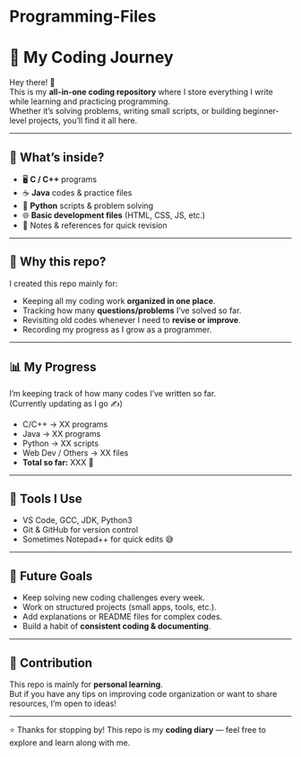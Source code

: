 # Programming-Files
# 🚀 My Coding Journey

Hey there! 👋  
This is my **all-in-one coding repository** where I store everything I write while learning and practicing programming.  
Whether it’s solving problems, writing small scripts, or building beginner-level projects, you’ll find it all here.  

---

## 📝 What’s inside?
- 🖥️ **C / C++** programs  
- ☕ **Java** codes & practice files  
- 🐍 **Python** scripts & problem solving  
- 🌐 **Basic development files** (HTML, CSS, JS, etc.)  
- 📒 Notes & references for quick revision  

---

## 🎯 Why this repo?
I created this repo mainly for:  
- Keeping all my coding work **organized in one place**.  
- Tracking how many **questions/problems** I’ve solved so far.  
- Revisiting old codes whenever I need to **revise or improve**.  
- Recording my progress as I grow as a programmer.  

---

## 📊 My Progress
I’m keeping track of how many codes I’ve written so far.  
(Currently updating as I go ✍️)

- C/C++ → XX programs  
- Java → XX programs  
- Python → XX scripts  
- Web Dev / Others → XX files  
- **Total so far:** XXX 🚀  

---

## 🔧 Tools I Use
- VS Code, GCC, JDK, Python3  
- Git & GitHub for version control  
- Sometimes Notepad++ for quick edits 😅  

---

## 🌱 Future Goals
- Keep solving new coding challenges every week.  
- Work on structured projects (small apps, tools, etc.).  
- Add explanations or README files for complex codes.  
- Build a habit of **consistent coding & documenting**.  

---

## 🤝 Contribution
This repo is mainly for **personal learning**.  
But if you have any tips on improving code organization or want to share resources, I’m open to ideas!  

---

⭐ Thanks for stopping by! This repo is my **coding diary** — feel free to explore and learn along with me.  
